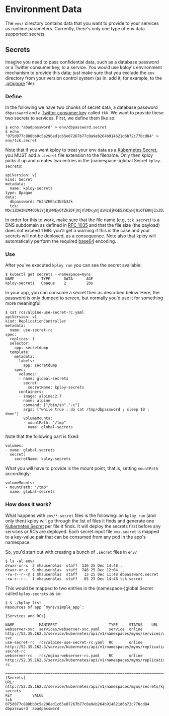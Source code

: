 # Environment Data

The `env/` directory contains data that you want to provide to your services as runtime parameters. 
Currently, there's only one type of env data supported: secrets.

## Secrets

Imagine you need to pass confidential data, such as a database password or a Twitter consumer key, to a service. 
You would use kploy's environment mechanism to provide this data; just make sure that you exclude the `env` directory from your version control system (as in: add it, for example, to the [.gitignore](https://git-scm.com/docs/gitignore) file).

### Define

In the following we have two chunks of secret data, a database password `dbpassword` and a [Twitter consumer key](https://themepacific.com/how-to-generate-api-key-consumer-token-access-key-for-twitter-oauth/994/) called `tkk`. 
We want to provide these two secrets to services. First, we define them like so:

    $ echo "abadpassword" > env/dbpassword.secret
    $ echo "075d077c888bb0c5a296ad1c65e07267b77c0a9eb264b914621d6b72c770cd84" > env/tck.secret

Note that if you want kploy to treat your env data as a [Kubernetes Secret](http://kubernetes.io/v1.0/docs/user-guide/secrets.html), you MUST add a `.secret` file extension to the filename. Only then kploy picks it up and creates two entries in the (namespace-)global Secret `kploy-secrets`:

    apiVersion: v1
    kind: Secret
    metadata:
      name: kploy-secrets
    type: Opaque
    data:
      dbpassword: YWJhZHBhc3N3b3Jk
      tck: MDc1ZDA3N2M4ODhiYjBjNWEyOTZhZDFjNjVlMDcyNjdiNzdjMGE5ZWIyNjRiOTE0NjIxZDZiNzJjNzcwY2Q4NA==

In order for this to work, make sure that the file name (e.g, `tck.secret`) is a DNS subdomain as defined in [RFC 1035](http://tools.ietf.org/html/rfc1035) and that the file size (the payload) does not exceed 1 MB: you'll get a warning if this is the case and your secrets will not be deployed, as a consequence. Note also that kploy will automatically perform the required [base64](https://en.wikipedia.org/wiki/Base64) encoding.

### Use

After you've executed `kploy run` you can see the secret available:

    $ kubectl get secrets --namespace=myns
    NAME            TYPE      DATA      AGE
    kploy-secrets   Opaque    2         20s

In your app, you can consume a secret then as described below. Here, the password is only dumped to screen, but normally you'd use it for something more meaningful:

    $ cat rcs/alpine-use-secret-rc.yaml
    apiVersion: v1
    kind: ReplicationController
    metadata:
      name: use-secret-rc
    spec:
      replicas: 1
      selector:
        app: secretdump
      template:
        metadata:
          labels:
            app: secretdump
        spec:
          volumes:
          - name: global-secrets
            secret:
              secretName: kploy-secrets
          containers:
          - image: alpine:2.7
            name: alpine
            command: ["/bin/sh","-c"]
            args: ["while true ; do cat /tmp/dbpassword ; sleep 10 ; done"]
            volumeMounts:
            - mountPath: "/tmp"
              name: global-secrets

Note that the following part is fixed:


    volumes:
    - name: global-secrets
      secret:
        secretName: kploy-secrets

What you will have to provide is the mount point, that is, setting `mountPath` accordingly:

    volumeMounts:
    - mountPath: "/tmp"
      name: global-secrets

### How does it work?

What happens with `env/*.secret` files is the following: on `kploy run` (and only then) kploy will go through the list of files it finds and generate one [Kubernetes Secret](http://kubernetes.io/v1.0/docs/user-guide/secrets.html) per file it finds. It will deploy the secrets first before any services or RCs are deployed. Each secret input file `xxx.secret` is mapped to a key-value pair that can be consumed from any pod in the app's namespace.

So, you'd start out with creating a bunch of `.secret` files in `env/`

    $ ls -al env/
    drwxr-xr-x  2 mhausenblas  staff  136 25 Dec 14:48 .
    drwxr-xr-x  9 mhausenblas  staff  748 25 Dec 12:04 ..
    -rw-r--r--@ 1 mhausenblas  staff   13 25 Dec 11:48 dbpassword.secret
    -rw-r--r--  1 mhausenblas  staff   65 25 Dec 14:48 tck.secret

This would be mapped to two entries in the (namespace-)global Secret called `kploy-secrets` as so:

    $ $ ./kploy list
    Resources of app `myns/simple_app`:

    [Services and RCs]

    NAME           MANIFEST                       TYPE     STATUS    URL
    webserver-svc  services/webserver-svc.yaml    service  online    http://52.35.162.3/service/kubernetes/api/v1/namespaces/myns/services/webserver-svc
    use-secret-rc  rcs/alpine-use-secret-rc.yaml  RC       online    http://52.35.162.3/service/kubernetes/api/v1/namespaces/myns/replicationcontrollers/use-secret-rc
    webserver-rc   rcs/nginx-webserver-rc.yaml    RC       online    http://52.35.162.3/service/kubernetes/api/v1/namespaces/myns/replicationcontrollers/webserver-rc

    ================================================================================
    [Secrets]
    URL: http://52.35.162.3/service/kubernetes/api/v1/namespaces/myns/secrets/kploy-secrets
    KEY         VALUE
    tck         075d077c888bb0c5a296ad1c65e07267b77c0a9eb264b914621d6b72c770cd84
    dbpassword  abadpassword

